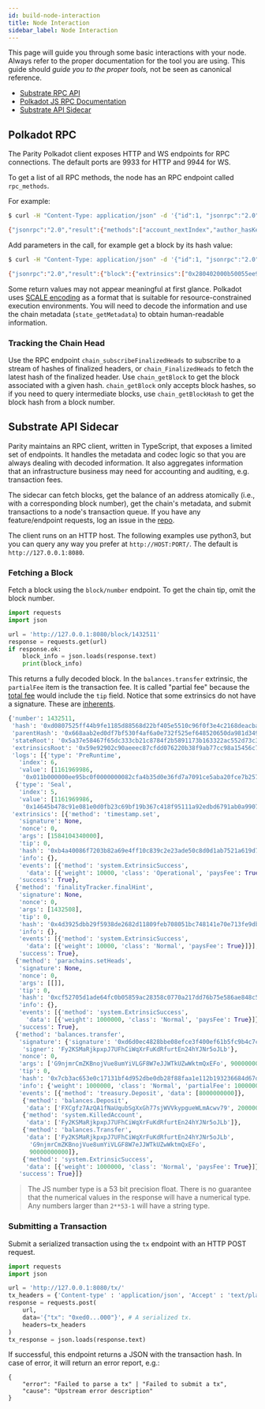 ```yaml
---
id: build-node-interaction
title: Node Interaction
sidebar_label: Node Interaction
---
```


This page will guide you through some basic interactions with your node. Always refer to the proper
documentation for the tool you are using. This guide should _guide you to the proper tools,_ not be
seen as canonical reference.

- [Substrate RPC API](https://substrate.dev/rustdocs/master/sc_rpc_api/index.html)
- [Polkadot JS RPC Documentation](https://polkadot.js.org/api/substrate/rpc.html)
- [Substrate API Sidecar](https://github.com/paritytech/substrate-api-sidecar)

## Polkadot RPC

The Parity Polkadot client exposes HTTP and WS endpoints for RPC connections. The default ports are
9933 for HTTP and 9944 for WS.

To get a list of all RPC methods, the node has an RPC endpoint called `rpc_methods`.

For example:

```bash
$ curl -H "Content-Type: application/json" -d '{"id":1, "jsonrpc":"2.0", "method": "rpc_methods"}' http://localhost:9933/

{"jsonrpc":"2.0","result":{"methods":["account_nextIndex","author_hasKey","author_hasSessionKeys","author_insertKey","author_pendingExtrinsics","author_removeExtrinsic","author_rotateKeys","author_submitAndWatchExtrinsic","author_submitExtrinsic","author_unwatchExtrinsic","chain_getBlock","chain_getBlockHash","chain_getFinalisedHead","chain_getFinalizedHead","chain_getHead","chain_getHeader","chain_getRuntimeVersion","chain_subscribeAllHeads","chain_subscribeFinalisedHeads","chain_subscribeFinalizedHeads","chain_subscribeNewHead","chain_subscribeNewHeads","chain_subscribeRuntimeVersion","chain_unsubscribeAllHeads","chain_unsubscribeFinalisedHeads","chain_unsubscribeFinalizedHeads","chain_unsubscribeNewHead","chain_unsubscribeNewHeads","chain_unsubscribeRuntimeVersion","offchain_localStorageGet","offchain_localStorageSet","payment_queryInfo","state_call","state_callAt","state_getChildKeys","state_getChildStorage","state_getChildStorageHash","state_getChildStorageSize","state_getKeys","state_getKeysPaged","state_getKeysPagedAt","state_getMetadata","state_getPairs","state_getRuntimeVersion","state_getStorage","state_getStorageAt","state_getStorageHash","state_getStorageHashAt","state_getStorageSize","state_getStorageSizeAt","state_queryStorage","state_subscribeRuntimeVersion","state_subscribeStorage","state_unsubscribeRuntimeVersion","state_unsubscribeStorage","subscribe_newHead","system_accountNextIndex","system_addReservedPeer","system_chain","system_health","system_name","system_networkState","system_nodeRoles","system_peers","system_properties","system_removeReservedPeer","system_version","unsubscribe_newHead"],"version":1},"id":1}
```

Add parameters in the call, for example get a block by its hash value:

```bash
$ curl -H "Content-Type: application/json" -d '{"id":1, "jsonrpc":"2.0", "method": "chain_getBlock", "params":["0x3fa6a530850324391fde50bdf0094bdc17ee17ec84aca389b4047ef54fea0037"]}' http://localhost:9933

{"jsonrpc":"2.0","result":{"block":{"extrinsics":["0x280402000b50055ee97001","0x1004140000"],"header":{"digest":{"logs":["0x06424142453402af000000937fbd0f00000000","0x054241424501011e38401b0aab22f4d72ebc95329c3798445786b92ca1ae69366aacb6e1584851f5fcdfcc0f518df121265c343059c62ab0a34e8e88fda8578810fbe508b6f583"]},"extrinsicsRoot":"0x0e354333c062892e774898e7ff5e23bf1cdd8314755fac15079e25c1a7765f06","number":"0x16c28c","parentHash":"0xe3bf2e8f0e901c292de24d07ebc412d67224ce52a3d1ffae76dc4bd78351e8ac","stateRoot":"0xd582f0dfeb6a7c73c47db735ae82d37fbeb5bada67ee8abcd43479df0f8fc8d8"}},"justification":null},"id":1}
```

Some return values may not appear meaningful at first glance. Polkadot uses
[SCALE encoding](https://substrate.dev/docs/en/next/conceptual/core/codec) as a format that is
suitable for resource-constrained execution environments. You will need to decode the information
and use the chain metadata (`state_getMetadata`) to obtain human-readable information.

<!--
	TODO link to documentation about metadata
	https://github.com/substrate-developer-hub/substrate-developer-hub.github.io/issues/507
-->

### Tracking the Chain Head

Use the RPC endpoint `chain_subscribeFinalizedHeads` to subscribe to a stream of hashes of
finalized headers, or `chain_FinalizedHeads` to fetch the latest hash of the finalized header. Use
`chain_getBlock` to get the block associated with a given hash. `chain_getBlock` only accepts block
hashes, so if you need to query intermediate blocks, use `chain_getBlockHash` to get the block hash
from a block number.

## Substrate API Sidecar

Parity maintains an RPC client, written in TypeScript, that exposes a limited set of endpoints. It
handles the metadata and codec logic so that you are always dealing with decoded information. It
also aggregates information that an infrastructure business may need for accounting and auditing,
e.g. transaction fees.

The sidecar can fetch blocks, get the balance of an address atomically (i.e., with a corresponding
block number), get the chain's metadata, and submit transactions to a node's transaction queue. If
you have any feature/endpoint requests, log an issue in the
[repo](https://github.com/paritytech/substrate-api-sidecar).

The client runs on an HTTP host. The following examples use python3, but you can query any way you
prefer at `http://HOST:PORT/`. The default is `http://127.0.0.1:8080`.

### Fetching a Block

Fetch a block using the `block/number` endpoint. To get the chain tip, omit the block number.

```python
import requests
import json

url = 'http://127.0.0.1:8080/block/1432511'
response = requests.get(url)
if response.ok:
	block_info = json.loads(response.text)
	print(block_info)
```

This returns a fully decoded block. In the `balances.transfer` extrinsic, the `partialFee` item is
the transaction fee. It is called "partial fee" because the [total fee](build-protocol-info#fees)
would include the `tip` field. Notice that some extrinsics do not have a signature. These are
[inherents](build-protocol-info#extrinsics).

```python
{'number': 1432511,
 'hash': '0xd0807525ff44b9fe1185d88568d22bf405e5510c96f0f3e4c2168deacba8cd32',
 'parentHash': '0x668aab2ed0df7bf530f4af6a0e732f525ef648520650da981d349a3c5a56dacb',
 'stateRoot': '0x5a37e58467f65dc333cb21c8784f2b5891173b163322ac552d73c383355f436d',
 'extrinsicsRoot': '0x59e92902c90aeeec87cfdd076220b38f9ab77cc98a15456c7bbfb0de883be711',
 'logs': [{'type': 'PreRuntime',
   'index': 6,
   'value': [1161969986,
    '0x011b000000ee95bc0f0000000082cfa4b35d0e36fd7a7091ce5aba20fce7b257abea6a7a3f27a04c865810ca1aacb0f813db546170709f7eb6e12f110f8ac022c08e7117c30c3aff79c179cf03bafe4fe4c4de1330128b48d256050cf0a31665e4791d947276abe8f2c027210a']},
  {'type': 'Seal',
   'index': 5,
   'value': [1161969986,
    '0x14645b478c91e081e0d0fb23c69bf19b367c418f95111a92edbd6791ab0a9907bde61d2330f97100bf9e2316f7a21d4d62d37878c54ae6d3c870a2844ada5087']}],
 'extrinsics': [{'method': 'timestamp.set',
   'signature': None,
   'nonce': 0,
   'args': [1584104340000],
   'tip': 0,
   'hash': '0xb4a40086f7203b82a69e4ff10c839c2e23ade50c8d0d1ab7521a619d773e426e',
   'info': {},
   'events': [{'method': 'system.ExtrinsicSuccess',
     'data': [{'weight': 10000, 'class': 'Operational', 'paysFee': True}]}],
   'success': True},
  {'method': 'finalityTracker.finalHint',
   'signature': None,
   'nonce': 0,
   'args': [1432508],
   'tip': 0,
   'hash': '0x4d3925dbb29f5938de2682d11809feb708051bc748141e70e713fe9db7950c95',
   'info': {},
   'events': [{'method': 'system.ExtrinsicSuccess',
     'data': [{'weight': 10000, 'class': 'Normal', 'paysFee': True}]}],
   'success': True},
  {'method': 'parachains.setHeads',
   'signature': None,
   'nonce': 0,
   'args': [[]],
   'tip': 0,
   'hash': '0xcf52705d1ade64fc0b05859ac28358c0770a217dd76b75e586ae848c56ae810d',
   'info': {},
   'events': [{'method': 'system.ExtrinsicSuccess',
     'data': [{'weight': 1000000, 'class': 'Normal', 'paysFee': True}]}],
   'success': True},
  {'method': 'balances.transfer',
   'signature': {'signature': '0xd6d0ec4828bbe08efce3f400ef61b5fc9b4c7c6381776fb2a4dfd2b8b40193857161d2ac0ac451357f4682fb3ddff38d6850fe9a282a25119f20ad4dc6ba0b0f',
    'signer': 'Fy2KSMaRjkpxpJ7UFhCiWqXrFuKdRfurtEn24hYJNr5oJLb'},
   'nonce': 0,
   'args': ['G9njmrCmZKBnojVue8umYiVLGF8W7eJJWTkUZwWktmQxEFo', 90000000000],
   'tip': 0,
   'hash': '0x7cb3ac653e0c17131bf4d952dbe0db28f88faa1e112b193236684d67d76dc4c1',
   'info': {'weight': 1000000, 'class': 'Normal', 'partialFee': 10000000000},
   'events': [{'method': 'treasury.Deposit', 'data': [8000000000]},
    {'method': 'balances.Deposit',
     'data': ['FXCgfz7AzQA1fNaUqubSgXxGh77sjWVVkypgueWLmAcwv79', 2000000000]},
    {'method': 'system.KilledAccount',
     'data': ['Fy2KSMaRjkpxpJ7UFhCiWqXrFuKdRfurtEn24hYJNr5oJLb']},
    {'method': 'balances.Transfer',
     'data': ['Fy2KSMaRjkpxpJ7UFhCiWqXrFuKdRfurtEn24hYJNr5oJLb',
      'G9njmrCmZKBnojVue8umYiVLGF8W7eJJWTkUZwWktmQxEFo',
      90000000000]},
    {'method': 'system.ExtrinsicSuccess',
     'data': [{'weight': 1000000, 'class': 'Normal', 'paysFee': True}]}],
   'success': True}]}
```

> The JS number type is a 53 bit precision float. There is no guarantee that the numerical values in
the response will have a numerical type. Any numbers larger than `2**53-1` will have a string type.

### Submitting a Transaction

Submit a serialized transaction using the `tx` endpoint with an HTTP POST request.

```python
import requests
import json

url = 'http://127.0.0.1:8080/tx/'
tx_headers = {'Content-type' : 'application/json', 'Accept' : 'text/plain'}
response = requests.post(
	url,
	data='{"tx": "0xed0...000"}', # A serialized tx.
	headers=tx_headers
)
tx_response = json.loads(response.text)
```

If successful, this endpoint returns a JSON with the transaction hash. In case of error, it will
return an error report, e.g.:

```
{
    "error": "Failed to parse a tx" | "Failed to submit a tx",
    "cause": "Upstream error description"
}
```
